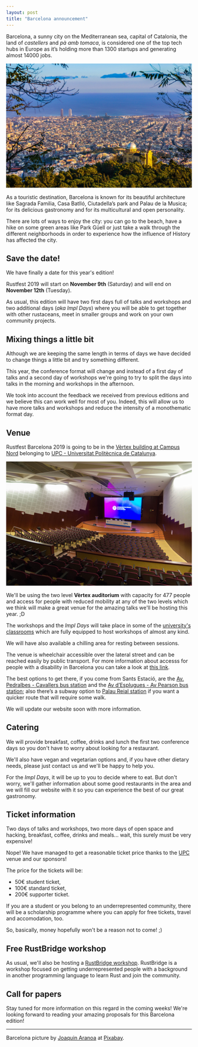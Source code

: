 ```yaml
---
layout: post
title: "Barcelona announcement"
---
```

Barcelona, a sunny city on the Mediterranean sea, capital of Catalonia, the land of *castellers* and *pà amb tomaca*, is considered one of the top tech hubs in Europe as it’s holding more than 1300 startups and generating almost 14000 jobs.

![Barcelona](/assets/posts/barcelona-city.jpg)

As a touristic destination, Barcelona is known for its beautiful architecture like Sagrada Familia, Casa Batlló, Ciutadella’s park and Palau de la Musica; for its delicious gastronomy and for its multicultural and open personality.

There are lots of ways to enjoy the city: you can go to the beach, have a hike on some green areas like Park Güell or just take a walk through the different neighborhoods in order to experience how the influence of History has affected the city.

## Save the date!

We have finally a date for this year's edition!

Rustfest 2019 will start on **November 9th** (Saturday) and will end on **November 12th** (Tuesday).

As usual, this edition will have two first days full of talks and workshops and two additional days (*aka Impl Days*) where you will be able to get together with other rustaceans, meet in smaller groups and work on your own community projects.

## Mixing things a little bit

Although we are keeping the same length in terms of days we have decided to change things a little bit and try something different.

This year, the conference format will change and instead of a first day of talks and a second day of workshops we're going to try to split the days into talks in the morning and workshops in the afternoon.

We took into account the feedback we received from previous editions and we believe this can work well for most of you. Indeed, this will allow us to have more talks and workshops and reduce the intensity of a monothematic format day.

## Venue

Rustfest Barcelona 2019 is going to be 
in the [Vèrtex building at Campus Nord](https://www.upc.edu/campusnord/ca/espais/auditori) belonging to [UPC - Universitat Politècnica de Catalunya](https://www.upc.edu/en).

![Vèrtex Auditorium](/assets/posts/barcelona-vx_auditori.jpg)

We'll be using the two level **Vèrtex auditorium** with capacity for 477 people and access for people with reduced mobility at any of the two levels which we think will make a great venue for the amazing talks we'll be hosting this year. ;D

The workshops and the *Impl Days* will take place in some of the [university's classrooms](https://www.upc.edu/campusnord/ca/espais/aules-vertex) which are fully equipped to host workshops of almost any kind.

We will have also available a chilling area for resting between sessions.

The venue is wheelchair accessible over the lateral street and can be reached easily by public transport. For more information about accesss for people with a disability in Barcelona you can take a look at [this link](https://www.barcelona-tourist-guide.com/en/transport/disabled/access-barcelona-disabled.html).

The best options to get there, if you come from Sants Estació, are the [Av. Pedralbes - Cavallers bus station](https://goo.gl/maps/QeNjywZ749Njur8S8) and the [Av d’Esplugues - Av Pearson bus station](https://www.google.com/url?q=https://www.google.com/maps/dir/Sants%2BEstaci%25C3%25B3,%2BBarcelona/Av%2Bd%27Esplugues%2B-%2BAv%2BPearson,%2B08034%2BBarcelona/@41.386477,2.1192745,15z/data%3D!4m15!4m14!1m5!1m1!1s0x12a4987e1c029355:0xb19606f1fb16429e!2m2!1d2.1409712!2d41.3816151!1m5!1m1!1s0x12a4984e1e97de21:0x992b87b41d670e10!2m2!1d2.111625!2d41.3921394!3e3!5i3!5m1!1e2&sa=D&ust=1562873148055000&usg=AFQjCNE1co3JRi_anes-tAbTSK8FFGFX4g); also there’s a subway option to [Palau Reial station](https://www.google.com/url?q=https://goo.gl/maps/4u1dJbpRUHRrrmxE8&sa=D&ust=1562873148056000&usg=AFQjCNHwY0Vd1hK9hNsxd68fmNxsLdHs1A) if you want a quicker route that will require some walk.

We will update our website soon with more information.

## Catering

We will provide breakfast, coffee, drinks and lunch the first two conference days so you don't have to worry about looking for a restaurant.

We'll also have vegan and vegetarian options and, if you have other dietary needs, please just contact us and we'll be happy to help you.

For the *Impl Days*, it will be up to you to decide where to eat. But don't worry, we'll gather information about some good restaurants in the area and we will fill our website with it so you can experience the best of our great gastronomy.

## Ticket information

Two days of talks and workshops, two more days of open space and hacking, breakfast, coffee, drinks and meals... wait, this surely must be very expensive!

Nope! We have managed to get a reasonable ticket price thanks to the [UPC](https://www.upc.edu/en) venue and our sponsors!

The price for the tickets will be:

- 50€ student ticket,
- 100€ standard ticket,
- 200€ supporter ticket.

If you are a student or you belong to an underrepresented community, there will be a scholarship programme where you can apply for free tickets, travel and accomodation, too.

So, basically, money hopefully won't be a reason not to come! ;)

## Free RustBridge workshop

As usual, we'll also be hosting a [RustBridge workshop](https://rustbridge.com/).
RustBridge is a workshop focused on getting underrepresented people with a background in another programming language to learn Rust and join the community.

## Call for papers

Stay tuned for more information on this regard in the coming weeks! We're looking forward to reading your amazing proposals for this Barcelona edition!

---

Barcelona picture by [Joaquin Aranoa](https://pixabay.com/es/users/JoaquinAranoa-292186/?utm_source=link-attribution&amp;utm_medium=referral&amp;utm_campaign=image&amp;utm_content=838716) at [Pixabay](https://pixabay.com/es/?utm_source=link-attribution&amp;utm_medium=referral&amp;utm_campaign=image&amp;utm_content=838716).
